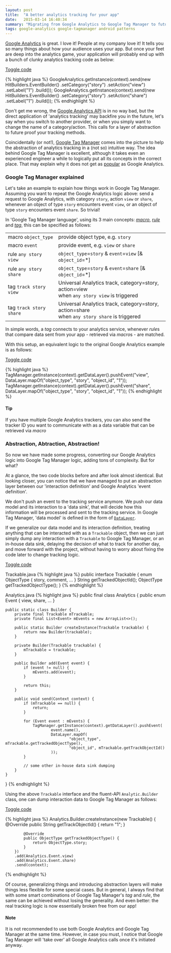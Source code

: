 ```yaml
---
layout: post
title:  "A better analytics tracking for your app"
date:   2015-03-14 16:40:34
summary: "Migrating from Google Analytics to Google Tag Manager to future proof analytics tracking logic"
tags: google-analytics google-tagmanager android patterns
---
```


[Google Analytics](https://www.google.com/analytics/) is great. I love it! People at my company love it! It tells you so many things about how your audience uses your app. But once your feet are deep into the analytics game, your application will probably end up with a bunch of clunky analytics tracking code as below:

<a href="#codeV1" class="btn btn-info" data-toggle="collapse">Toggle code</a>

<div class="collapse" id="codeV1">
{% highlight java %}
GoogleAnalytics.getInstance(context).send(new HitBuilders.EventBuilder()
        .setCategory("story")
        .setAction("view")
        .setLabel("1")
        .build());
GoogleAnalytics.getInstance(context).send(new HitBuilders.EventBuilder()
        .setCategory("story")
        .setAction("share")
        .setLabel("1")
        .build());
{% endhighlight %}
</div>

Don't get me wrong, the [Google Analytics API](https://developers.google.com/analytics/devguides/collection/android/v4/) is in no way bad, but the direct application of 'analytics tracking' may backfire you in the future, let's say when you switch to another provider, or when you simply want to change the name of a category/action. This calls for a layer of abstraction to future proof your tracking methods.

Coincidentally (or not!), [Google Tag Manager](https://www.google.com/tagmanager/) comes into the picture to help the abstraction of analytics tracking in a (not so) intuitive way. The idea behind Google Tag Manager is excellent, although it takes even an experienced engineer a while to logically put all its concepts in the correct place. That may explain why it does not get as [popular](https://stackoverflow.com/tags/google-tag-manager/info) as Google Analytics.

<!--more-->

### Google Tag Manager explained

Let's take an example to explain how things work in Google Tag Manager. Assuming you want to repeat the Google Analytics logic above: send a request to Google Analytics, with category `story`, action `view` or `share`, whenever an object of type `story` encounters event `view`, or an object of type `story` encounters event `share`. So trivial!

In 'Google Tag Manager language', using its 3 main concepts: [*macro*](https://support.google.com/tagmanager/answer/2644341?hl=en&ref_topic=3441647), [*rule*](https://support.google.com/tagmanager/answer/2644396?hl=en&ref_topic=3441647) and [*tag*](https://support.google.com/tagmanager/topic/3281056?hl=en&ref_topic=3441647), this can be specified as follows:

<table class="table table-hover">
  <tr class="info">
    <td>macro <code>object_type</code></td>
    <td>provide object type, e.g. <code>story</code></td>
  </tr>
  <tr class="info">
    <td>macro <code>event</code></td>
    <td>provide event, e.g. <code>view</code> or <code>share</code></td>
  </tr>
  <tr class="warning">
    <td>rule <code>any story view</code></td>
    <td><code>object_type</code>=<code>story</code> &amp; <code>event</code>=<code>view</code> [&amp; <code>object_id</code>=*]</td>
  </tr>
  <tr class="warning">
    <td>rule <code>any story share</code></td>
    <td><code>object_type</code>=<code>story</code> &amp; <code>event</code>=<code>share</code> [&amp; <code>object_id</code>=*]</td>
  </tr>
  <tr class="success">
    <td>tag <code>track story view</code></td>
    <td>Universal Analytics track, category=story, action=view<br/>when <code>any story view</code> is triggered</td>
  </tr>
  <tr class="success">
    <td>tag <code>track story share</code></td>
    <td>Universal Analytics track, category=story, action=share<br/>when <code>any story share</code> is triggered</td>
  </tr>
</table>

In simple words, a *tag* connects to your analytics service, whenever *rule*s that compare data sent from your app - retrieved via *macro*s - are matched.

With this setup, an equivalent logic to the original Google Analytics example is as follows:

<a href="#codeV2" class="btn btn-info" data-toggle="collapse">Toggle code</a>

<div class="collapse" id="codeV2">
{% highlight java %}
TagManager.getInstance(context).getDataLayer().pushEvent("view",
        DataLayer.mapOf("object_type", "story", "object_id", "1"));
TagManager.getInstance(context).getDataLayer().pushEvent("share",
        DataLayer.mapOf("object_type", "story", "object_id", "1"));
{% endhighlight %}
</div>

<div class="bs-callout bs-callout-info">
  <h4>Tip</h4>
  If you have multiple Google Analytics trackers, you can also send the tracker ID you want to communicate with as a data variable that can be retrieved via <i>macro</i>
</div>

### Abstraction, Abtraction, Abstraction!

So now we have made some progress, converting our Google Analytics logic into Google Tag Manager logic, adding tons of complexity. But for what?

At a glance, the two code blocks before and after look almost identical. But looking closer, you can notice that we have managed to put an abstraction layer between our 'interaction definition' and Google Analytics 'event definition'.

We don't push an event to the tracking service anymore. We push our data model and its interaction to a 'data sink', that will decide how this information will be processed and sent to the tracking service. In Google Tag Manager, 'data model' is defined in the form of [`DataLayer`](https://developer.android.com/reference/com/google/android/gms/tagmanager/DataLayer.html).

If we generalize our data model and its interaction definition, treating anything that can be interacted with as a `Trackable` object, then we can just simply dump any interaction with a `Trackable` to Google Tag Manager, or an in-house data sink, delaying the decision of what to track for another day, and move forward with the project, without having to worry about fixing the code later to change tracking logic.

<a href="#codeV3" class="btn btn-info" data-toggle="collapse">Toggle code</a>

<div class="collapse" id="codeV3">
Trackable.java
{% highlight java %}
public interface Trackable {
    enum ObjectType { story, comment, ... }
    String getTrackedObjectId();
    ObjectType getTrackedObjectType();
}
{% endhighlight %}

Analytics.java
{% highlight java %}
public final class Analytics {
    public enum Event { view, share, ... }

    public static class Builder {
        private final Trackable mTrackable;
        private final List<Event> mEvents = new ArrayList<>();

        public static Builder createInstance(Trackable trackable) {
            return new Builder(trackable);
        }

        private Builder(Trackable trackable) {
            mTrackable = trackable;
        }

        public Builder add(Event event) {
            if (event != null) {
                mEvents.add(event);
            }

            return this;
        }

        public void send(Context context) {
            if (mTrackable == null) {
                return;
            }

            for (Event event : mEvents) {
                TagManager.getInstance(context).getDataLayer().pushEvent(
                        event.name(),
                        DataLayer.mapOf(
                                "object_type", mTrackable.getTrackedObjectType(),
                                "object_id", mTrackable.getTrackObjectId()
                        ));
            }

            // some other in-house data sink dumping
        }
    }
}
{% endhighlight %}
</div>

Using the above `Trackable` interface and the fluent-API `Analytic.Builder` class, one can dump interaction data to Google Tag Manager as follows:

<a href="#codeV4" class="btn btn-info" data-toggle="collapse">Toggle code</a>

<div class="collapse" id="codeV4">
{% highlight java %}
Analytics.Builder.createInstance(new Trackable() {
            @Override
            public String getTrackObjectId() {
                return "1";
            }

            @Override
            public ObjectType getTrackedObjectType() {
                return ObjectType.story;
            }
        })
        .add(Analytics.Event.view)
        .add(Analytics.Event.share)
        .send(context);
{% endhighlight %}
</div>

Of course, generalizing things and introducing abstraction layers will make things less flexible for some special cases. But in general, I always find that with some smart combinations of Google Tag Manager's *tag* and *rule*, the same can be achieved without losing the generality. And even better: the real tracking logic is now essentially broken free from our app!

<div class="bs-callout bs-callout-warning">
  <h4>Note</h4>
  It is not recommended to use both Google Analytics and Google Tag Manager at the same time. However, in case you must, I notice that Google Tag Manager will 'take over' all Google Analytics calls once it's initiated anyway.
</div>